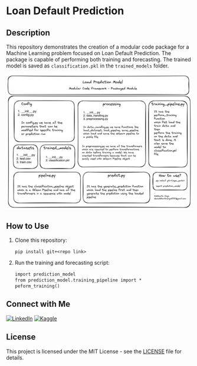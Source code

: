 # Loan Default Prediction

## Description
This repository demonstrates the creation of a modular code package for a Machine Learning problem focused on Loan Default Prediction. The package is capable of performing both training and forecasting. The trained model is saved as `classification.pkl` in the `trained_models` folder.

![Model Architecture](Modular_Code_Flow.png)

## How to Use
1. Clone this repository:
    ```
    pip install git+<repo link>
    ```

2. Run the training and forecasting script:
    ```
    import prediction_model
    from prediction_model.training_pipeline import *
    peform_training()
    ```


## Connect with Me
[![LinkedIn](https://img.shields.io/badge/LinkedIn-Connect-blue?style=flat-square&logo=linkedin)](https://www.linkedin.com/in/siddharthsingh5010/)
[![Kaggle](https://img.shields.io/badge/Kaggle-Profile-blue?style=flat-square&logo=kaggle)](https://www.kaggle.com/siddharthsingh501)

## License
This project is licensed under the MIT License - see the [LICENSE](LICENSE) file for details.
